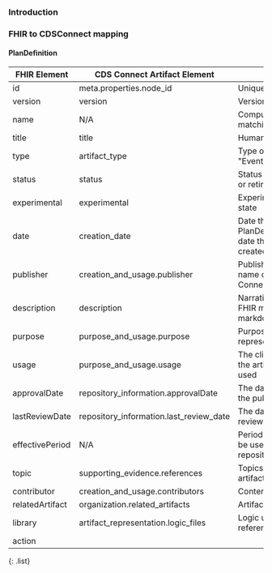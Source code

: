 ### Introduction


### FHIR to CDSConnect mapping

#### PlanDefinition

|FHIR Element|CDS Connect Artifact Element|Notes|
---|---|---|
|id|meta.properties.node_id|Unique ID|
|version|version|Version of the artifact|
|name|N/A|Computer friendly name - no matching element|
|title|title|Human friendly name|
|type|artifact_type|Type of the artifact - fixed value: "Event-Condition-Action (ECA) rule"|
|status|status|Status of the artifact - draft or active or retired or unknown|
|experimental|experimental|Experimental flag indicating draft state|
|date|creation_date|Date the artifact was created - PlanDefinition.date represents the date the artifact was last updated, not created|
|publisher|creation_and_usage.publisher|Publisher of the artifact - should be name of org entity found on CDS Connect|
|description|description|Narrative description of the artifact - FHIR may be represented in markdown|
|purpose|purpose_and_usage.purpose|Purpose of the artifact - FHIR may be represented in markdown|
|usage|purpose_and_usage.usage|The clinical usage context in which the artifact is applicable or should be used|
|approvalDate|repository_information.approvalDate|The date the artifact was approved by the publisher|
|lastReviewDate|repository_information.last_review_date|The date the artifact was last reviewed|
|effectivePeriod|N/A|Period that the artifact is expected to be used - start: creation_date, end: repository_information.expiration_date|
|topic|supporting_evidence.references|Topics related to the content of the artifact|
|contributor|creation_and_usage.contributors|Content contributors|
|relatedArtifact|organization.related_artifacts|Artifacts related to the artifact|
|library|artifact_representation.logic_files|Logic used by the artifact - FHIR reference to list of strings|
|action|||
{: .list}
